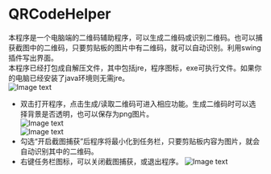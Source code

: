 # QRCodeHelper
本程序是一个电脑端的二维码辅助程序，可以生成二维码或识别二维码。也可以捕获截图中的二维码，只要剪贴板的图片中有二维码，就可以自动识别。利用swing插件写出界面。  
本程序已经打包成自解压文件，其中包括jre，程序图标，exe可执行文件。如果你的电脑已经安装了java环境则无需jre。  
![Image text](https://github.com/ken-0/QRCodeHelper/blob/7946a9d8eaa50f52476828b1ae9bebb3dce366d5/example%20imgs/1.png)  
 - 双击打开程序，点击生成/读取二维码可进入相应功能。生成二维码时可以选择背景是否透明，也可以保存为png图片。  
![Image text](https://github.com/ken-0/QRCodeHelper/blob/7946a9d8eaa50f52476828b1ae9bebb3dce366d5/example%20imgs/2.png)  
![Image text](https://github.com/ken-0/QRCodeHelper/blob/7946a9d8eaa50f52476828b1ae9bebb3dce366d5/example%20imgs/3.png)  
 - 勾选“开启截图捕获”后程序将最小化到任务栏，只要剪贴板内容为图片，就会自动识别其中的二维码。
 - 右键任务栏图标，可以关闭截图捕获，或退出程序。
![Image text](https://github.com/ken-0/QRCodeHelper/blob/7946a9d8eaa50f52476828b1ae9bebb3dce366d5/example%20imgs/4.png)  
